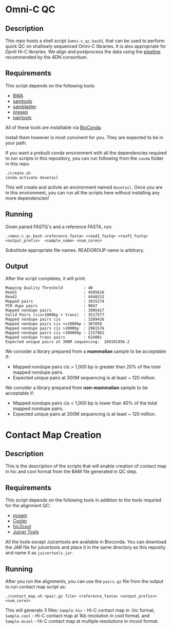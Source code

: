 # Omni-C QC
## Description

This repo hosts a shell script (`omni-c_qc.bash`), that can be used to perform quick QC on shallowly sequenced Omni-C libraries. It is also appropriate for DpnII Hi-C libraries. We align and postprocess the data using the [pipeline](https://data.4dnucleome.org/resources/data-analysis/hi_c-processing-pipeline?redirected_from=%2Fhelp%2Fanalysis-and-visualization%2Fhi_c-processing-pipeline)  recommended by the 4DN consortium.  

## Requirements

This script depends on the following tools:

- [BWA](https://github.com/lh3/bwa)
- [samtools](https://github.com/samtools)
- [samblaster](https://github.com/GregoryFaust/samblaster)
- [preseq](http://smithlabresearch.org/software/preseq/)
- [pairtools](https://github.com/mirnylab/pairtools)

All of these tools are installable via [BioConda](https://bioconda.github.io). 

Install them however is most convinent for you. They are expected to be in your path.

If you want a prebuilt conda environment with all the dependencies required to run scripts in this repository, you can run following from the `conda` folder in this repo.

```
./create.sh
conda activate dovetail
```

This will create and activte an environment named `dovetail`. Once you are in this environment, you can run all the scripts here without installing any more dependencies!

## Running
Given paired FASTQ's and a reference FASTA, run:

```
./omni-c_qc.bash <reference_fasta> <read1_fastq> <reaf2_fastq>  <output_prefix>  <sample_name> <num_cores>
```

Substitute appropriate file names. READGROUP name is arbitrary.

## Output

After the script completes, it will print:

```
Mapping Quality Threshold         : 40
Read1                             : 4505616
Read2                             : 4440232
Mapped pairs                      : 3915274
PCR dupe pairs                    : 9847
Mapped nondupe pairs              : 3905427
Valid Pairs (cis>1000bp + trans)  : 3517577
Mapped nondupe pairs cis          : 3289426
Mapped nondupe pairs cis <=1000bp : 387850
Mapped nondupe pairs cis >1000bp  : 2901576
Mapped nondupe pairs cis >10000bp : 2157962
Mapped nondupe trans pairs        : 616001
Expected unique pairs at 300M sequencing:  269101956.2
```

We consider a library prepared from a **mammalian** sample to be acceptable if:
- Mapped nondupe pairs cis > 1,000 bp is greater than 20% of the total mapped nondupe pairs.
- Expected unique pairs at 300M sequencing is at least ~ 120 million.
 
We consider a library prepared from **non-mammalian** sample to be acceptable if:
- Mapped nondupe pairs cis < 1,000 bp is lower than 40% of the total mapped nondupe pairs.
- Expected unique pairs at 300M sequencing is at least ~ 120 million.

# Contact Map Creation
## Description
This is the description of the scripts that will enable creation of contact map in hic and cool format from the BAM file generated in QC step. 

## Requirements

This script depends on the following tools in addition to the tools required for the alignment QC:

- [pysam](https://pysam.readthedocs.io/en/latest/)
- [Cooler](https://cooler.readthedocs.io/en/latest/index.html)
- [hic2cool](https://github.com/4dn-dcic/hic2cool)
- [Juicer Tools](https://github.com/aidenlab/juicer)

All the tools except Juicertools are available in Bioconda. You can download the JAR file for juicertools and place it in the same directory as this reposity and name it as `juicertools.jar`. 

## Running
After you run the alignments, you can use the `pairs.gz` file from the output to run contact map script as:

```
./contact_map.sh <pair.gz file> <reference_fasta> <output_prefix>> <num_cores>
```

This will generate 3 files: `Sample.hic` - Hi-C contact map in .hic format, `Sample.cool` - Hi-C contact map at 1kb resolution in cool format, and `Sample.mcool` - Hi-C contact map at multiple resolutions in mcool format. 
